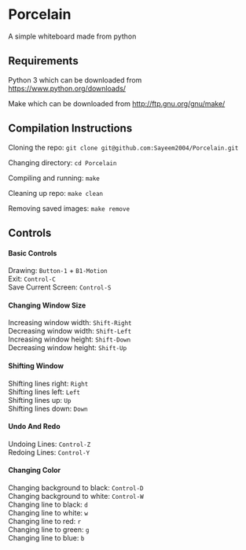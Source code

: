 # Porcelain
A simple whiteboard made from python

## Requirements
Python 3 which can be downloaded from https://www.python.org/downloads/  

Make which can be downloaded from http://ftp.gnu.org/gnu/make/

## Compilation Instructions
Cloning the repo: `git clone git@github.com:Sayeem2004/Porcelain.git`       

Changing directory: `cd Porcelain`      

Compiling and running: `make`

Cleaning up repo: `make clean`

Removing saved images: `make remove`

## Controls
#### Basic Controls
Drawing: `Button-1` + `B1-Motion`  
Exit: `Control-C`  
Save Current Screen: `Control-S`

#### Changing Window Size
Increasing window width: `Shift-Right`  
Decreasing window width: `Shift-Left`   
Increasing window height: `Shift-Down`  
Decreasing window height: `Shift-Up`  

#### Shifting Window
Shifting lines right: `Right`  
Shifting lines left: `Left`  
Shifting lines up: `Up`  
Shifting lines down: `Down`  

#### Undo And Redo
Undoing Lines: `Control-Z`  
Redoing Lines: `Control-Y`

#### Changing Color
Changing background to black: `Control-D`  
Changing background to white: `Control-W`  
Changing line to black: `d`  
Changing line to white: `w`  
Changing line to red: `r`  
Changing line to green: `g`  
Changing line to blue: `b`  
